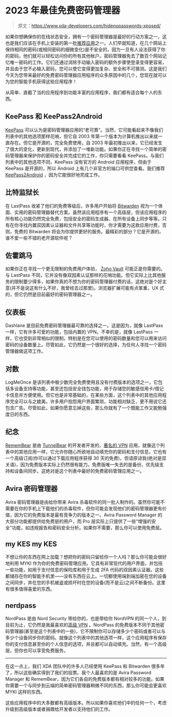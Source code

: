 # 2023 年最佳免费密码管理器

> 原文：<https://www.xda-developers.com/hidenopasswords-xposed/>

如果你想确保你的在线状态安全，拥有一个密码管理器是最好的行动方案之一，这也是我们应该在手机上安装的第一批[推荐应用](https://www.xda-developers.com/best-android-apps/)之一。人们早就知道，在几个网站上保持相同的密码(或相同密码的细微变化)是不安全的，因为一旦有人设法获得了你的密码，他们就可以轻松访问你的所有其他帐户。密码管理器免去了数百个网站记忆唯一密码的工作。它们还通过消除手动输入密码的额外步骤使登录变得更容易，并且由于您不必输入密码，您可以使它变得更加复杂、安全和不可猜测。这是我们今天为您带来最好的免费密码管理器应用程序的众多原因中的几个，您现在就可以为您的智能手机获得这些应用程序！

从简单、直截了当的应用程序到功能丰富的应用程序，我们都有适合每个人的东西。

## KeePass 和 KeePass2Android

[KeePass](https://keepass.info/) 可以认为是密码管理器应用的“老可靠”。当然，它可能看起来不像我们列表中的其他选项那样花哨，但它自 2003 年第一个版本为计算机推出以来就一直存在。但它是开源的，完全免费使用，自 2003 年最初推出以来，它已经发生了很大的变化，更新到现代，并添加了一堆新功能。如果你正在寻找一个简单的密码管理器来保护你的密码安全并完成它的工作，你只需要看看 KeePass。与我们列表中的其他选项不同，KeePass 没有官方的 Android 应用程序，但由于 KeePass 是开源的，所以 Android 上有几个非官方的端口可供您查看。我们推荐 [KeePass2Android](https://play.google.com/store/apps/details?id=keepass2android.keepass2android) ，因为它能很好地完成工作。

## 比特监狱长

在 LastPass 收紧了他们的免费等级后，许多用户开始将 [Bitwarden](https://play.google.com/store/apps/details?id=com.x8bit.bitwarden) 视为一个体面、实用的密码管理器替代方案。虽然该应用程序有一个高级层，但该应用程序的所有核心功能仍然完全免费，包括安全的密码生成器、在所有设备上同步等等。只有在你寻找内置双因素认证器和文件共享等功能时，你才需要为这款应用付费，否则，免费的 Bitwarden 将会为你提供更好的服务。最精彩的部分？它是开源的。谁不爱一些不错的老开源软件呢？

## 佐霍跳马

如果你正在寻找一个更无限制的免费用户体验， [Zoho Vault](https://play.google.com/store/apps/details?id=com.zoho.vault) 可能正是你需要的。与 LastPass 不同，它并没有像双因素认证那样的花哨功能。但它实际上比其他服务的限制要少得多，如果你真的不想为你的密码管理器付费的话，这绝对是个好主意(并不是说这有什么不好，我曾经去过那里)。浏览器扩展可能有点笨重，UX 式的，但它仍然是目前最好的密码管理器之一。

## 仪表板

Dashlane 是目前免费密码管理器最可靠的选择之一。这是因为，就像 LastPass 一样，它有许多可爱的功能，包括内置的 VPN。不幸的是，就像 LastPass 一样，它也受到非常相似的限制，特别是在您可以使用的密码数量和您可以用来访问密码的设备数量上。尽管如此，它仍然是一个很好的选择，为任何人寻找一个密码管理器做这项工作。

## 对数

LogMeOnce 是该列表中极少数完全免费使用且没有付费版本的选项之一，它包括多设备支持等功能，甚至还包括安全钱包功能，用于存储您的敏感信用卡/借记卡信息并方便使用。但它也是非常基础的，在某些方面，这个列表中的其他应用程序完全可以与之媲美。许多用户抱怨用户界面繁琐，功能相对缺乏，更不用说它还包含广告。尽管如此，如果你愿意忘掉这些，那么你就有了一个既能工作又能勉强度日的东西。

## 纪念

[RememBear](https://play.google.com/store/apps/details?id=com.remembear.android) 是由 [TunnelBear](https://www.anrdoezrs.net/links/100122946/type/dlg/sid/UUxdaUeUpU554/https://www.tunnelbear.com/) 的开发者开发的，[著名的 VPN](https://www.xda-developers.com/best-vpn/) 应用，就像这个列表中的其他应用一样，它允许你随心所欲地自动填充你的密码和支付信息。它也有一个高级订阅(你可以通过下载应用程序获得 30 天的免费)，但请原谅我(绝对是双关语)，因为免费版本实际上仍然很有能力。免费版唯一失去的是备份、优先级支持和设备间同步。这绝对是这个列表中最好的免费密码管理应用之一。

## Avira 密码管理器

Avira 密码管理器是由给你带来 Avira 杀毒软件的同一批人制作的。虽然你可能不需要在你的手机上下载他们的杀毒软件，但你可能会发现他们的密码管理器更有价值，因为它的免费版本是最有竞争力的版本之一。Avira Password Manager 的大部分功能都提供给免费层的用户，而 Pro 层实际上只提供了一些“增强的安全”功能，如违规报告和密码安全分析。如果你不需要，那么你可以使用免费层。

## my KES my KES

不想让你的东西在网上加载？想把你的密码只留给你一个人吗？那么你可能会很好地利用 MYKI 作为你的免费密码管理应用。它具有非常现代的用户界面，并包括一些功能，如用于支付信息的保险库和用于生成 2FA 代码的双因素认证器。这些都储存在你的智能手机里——没有东西在云上。一切都使用端到端加密在您的设备之间同步，并在您的手机被盗或损坏时在您的设备(而不是云)之间不断备份。这里有很多值得喜爱的东西。

## nerdpass

NordPass 是由 Nord Security 带给你的，也是带给你 NordVPN 的同一个人，到目前为止，它仍然是我最喜欢的[高级 VPN](https://www.xda-developers.com/best-business-vpn-providers/) 。NordPass 的免费版本不同于其他密码管理器(甚至是这个列表中的一些)，它不限制你可以存储多少个密码或者可以与多少个设备同步你的密码。就像这个列表中的其他选项一样，这个应用程序有保存你的支付信息甚至你的个人信息的选项，并且都可以自动填充。当然，有一个高级层，但你也可以享受免费服务。

* * *

在这一点上，我们 XDA 团队中的许多人已经使用 KeePass 和 Bitwarden 很多年了，所以这些确实得到了我们的投票。我个人最喜欢的是 Avira Password Manager 和 RememBear，因为它们各自的免费版本都有相对较多的功能。如果你需要一个与同步到云端的简单密码管理器稍微不同的东西，那么你可能会更喜欢 MYKI 这样的东西。

这些应用程序中的大多数都有高级版本。所以如果你喜欢他们中的任何一个，考虑升级到高级版本或者捐赠给开发者以支持他们的工作。